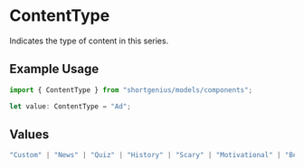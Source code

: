 # ContentType

Indicates the type of content in this series.

## Example Usage

```typescript
import { ContentType } from "shortgenius/models/components";

let value: ContentType = "Ad";
```

## Values

```typescript
"Custom" | "News" | "Quiz" | "History" | "Scary" | "Motivational" | "Bedtime" | "FunFacts" | "LifeTips" | "ELI5" | "Philosophy" | "Ad"
```